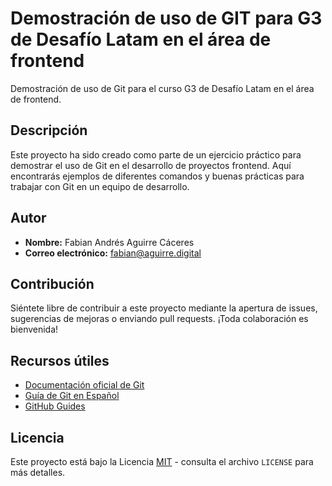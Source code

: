 # Demostración de uso de GIT para G3 de Desafío Latam en el área de frontend

Demostración de uso de Git para el curso G3 de Desafío Latam en el área de frontend.

## Descripción

Este proyecto ha sido creado como parte de un ejercicio práctico para demostrar el uso de Git en el desarrollo de proyectos frontend. Aquí encontrarás ejemplos de diferentes comandos y buenas prácticas para trabajar con Git en un equipo de desarrollo.

## Autor

- **Nombre:** Fabian Andrés Aguirre Cáceres
- **Correo electrónico:** fabian@aguirre.digital

## Contribución

Siéntete libre de contribuir a este proyecto mediante la apertura de issues, sugerencias de mejoras o enviando pull requests. ¡Toda colaboración es bienvenida!

## Recursos útiles

- [Documentación oficial de Git](https://git-scm.com/doc)
- [Guía de Git en Español](https://git-scm.com/book/es/v2)
- [GitHub Guides](https://guides.github.com/)

## Licencia

Este proyecto está bajo la Licencia [MIT](https://opensource.org/licenses/MIT) - consulta el archivo `LICENSE` para más detalles.
